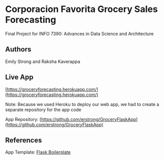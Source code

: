 # Corporacion Favorita Grocery Sales Forecasting

Final Project for INFO 7390: Advances in Data Science and Architecture

## Authors
Emily Strong and Raksha Kaverappa

## Live App
[https://groceryforecasting.herokuapp.com/](https://groceryforecasting.herokuapp.com/)

Note: Because we used Heroku to deploy our web app, we had to create a separate repository for the app code

App Repository: [https://github.com/erstrong/GroceryFlaskApp](https://github.com/erstrong/GroceryFlaskApp)

## References
App Template: [Flask Boilerplate](https://github.com/mjhea0/flask-boilerplate)
